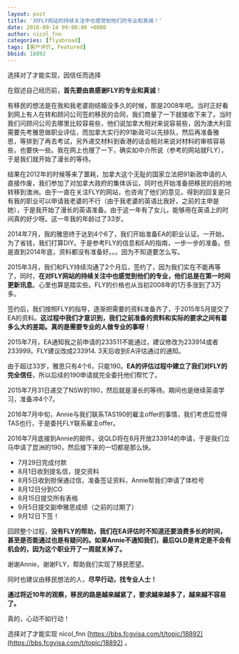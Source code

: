 ```yaml
---
layout: post
title: '对FLY网站的持续关注中也感觉到他们的专业和真诚！'
date: 2016-09-14 09:00:00 +0800
author: nicol_fnn
categories: [flyabroad]
tags: [客户评价, Featured]
bbsid: 18892
---
```


选择对了才能实现，因信任而选择

在叙述自己经历前，**首先要由衷感谢FLY的专业和真诚**！

有移民的想法是在我和我老婆刚结婚没多久的时候，那是2008年吧。当时正好看到网上有人在转和顾问公司签的移民的合同，我们商量了一下就接收下来了。当时我们问顾问公司去哪里比较容易些，他们说加拿大相对来说容易些，因为澳大利亚需要先考雅思做职业评估，而加拿大实行的91新政可以先排队，然后再准备雅思，等排到了再去考试，另外递交材料到香港的话会相对来说对材料的审核容易些，也要快一些。我在网上也搜了一下，确实如中介所说（参考的网站就FLY），于是我们就开始了漫长的等待。

结果在2012年的时候等来了噩耗，加拿大这个无耻的国家立法把91新政申请的人直接作废，我们参加了对加拿大政府的集体诉讼，同时也开始准备把移民的目的地转移到澳洲。由于一直在关注FLY的网站，也咨询了他们的意见，得到的回复是只有我的职业可以申请我老婆的不行（由于我老婆的英语比我好，之前的主申是她），于是我开始了漫长的英语准备。由于这一年有了女儿，能够用在英语上的时间真的好少呀。这一年我的年龄过了33岁。

2014年7月，我的雅思终于达到4个6了，我们开始准备EA的职业认证。一开始，为了省钱，我们打算DIY。于是参考FLY的信息和EA的指南，一步一步的准备。但是直到2014年底，资料都没有准备好。。。因为不知道要怎么写。

2015年3月，我们和FLY持续沟通了2个月后，签约了，因为我们实在不能再等了，同时，**在对FLY网站的持续关注中也感觉到他们的专业，他们总是在第一时间更新讯息**。心里也算是踏实些。FLY的价格也从当初2008年的1万多涨到了3万多。

签约后，我们按照FLY的指导，逐渐把需要的资料准备齐了，于2015年5月提交了EA的资料。**这过程中我们才意识到，我们之前准备的资料和实际的要求之间有着多么大的差距。真的是需要专业的人做专业的事呀**！

2015年7月，EA通知我之前申请的233511不能通过，建议修改为233914或者233999。FLY建议改成233914. 3天后收到EA评估通过的通知。

由于超过33岁，雅思只有4个6，只能190。**EA的评估过程中建立了我们对FLY的完全信任**，所以后续的190申请就完全委托他们帮忙了。

2015年7月31日递交了NSW的190，然后就是漫长的等待。期间也是继续英语学习，准备冲4个7。

2016年7月中旬，Annie与我们联系TAS190的雇主offer的事情，我们考虑后觉得TAS也行，于是委托FLY联系雇主offer。 

2016年7月底接到Annie的邮件，说QLD将在8月开放233914的申请，于是我们立马申请了昆洲的190，然后接下来的一切都是那么快。

- 7月29日完成付款
- 8月1日收到提名信，提交资料
- 8月5日收到担保通过信，准备签证资料，Annie帮我们申请了体检号
- 8月12日分到CO
- 8月15日提交所有表格
- 9月5日提交副申雅思成绩（之前的过期了）
- 9月12日下签！

回顾整个过程，**没有FLY的帮助，我们在EA评估时不知道还要浪费多长的时间，甚至是否能通过也是有疑问的。如果Annie不通知我们，最后QLD是肯定是不会有机会的，因为这个职业开了一周就关掉了。**

谢谢Annie，谢谢FLY，帮助我们实现了移民愿望。

同时也建议由移民想法的人，**尽早行动，找专业人士！**

**通过将近10年的观察，移民的路是越来越紧了，要求越来越多了，越来越不容易了。**

真的，心动不如行动！

选择对了才能实现 nicol_fnn [https://bbs.fcgvisa.com/t/topic/18892](https://bbs.fcgvisa.com/t/topic/18892) 。